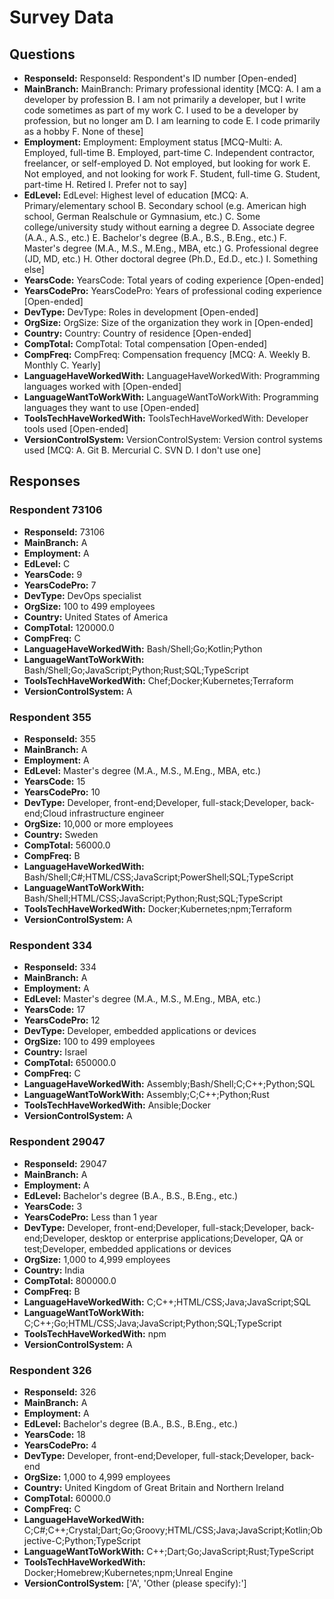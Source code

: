 # Survey Data

## Questions

- **ResponseId:** ResponseId: Respondent's ID number [Open-ended]
- **MainBranch:** MainBranch: Primary professional identity [MCQ: A. I am a developer by profession B. I am not primarily a developer, but I write code sometimes as part of my work C. I used to be a developer by profession, but no longer am D. I am learning to code E. I code primarily as a hobby F. None of these]
- **Employment:** Employment: Employment status [MCQ-Multi: A. Employed, full-time B. Employed, part-time C. Independent contractor, freelancer, or self-employed D. Not employed, but looking for work E. Not employed, and not looking for work F. Student, full-time G. Student, part-time H. Retired I. Prefer not to say]
- **EdLevel:** EdLevel: Highest level of education [MCQ: A. Primary/elementary school B. Secondary school (e.g. American high school, German Realschule or Gymnasium, etc.) C. Some college/university study without earning a degree D. Associate degree (A.A., A.S., etc.) E. Bachelor's degree (B.A., B.S., B.Eng., etc.) F. Master's degree (M.A., M.S., M.Eng., MBA, etc.) G. Professional degree (JD, MD, etc.) H. Other doctoral degree (Ph.D., Ed.D., etc.) I. Something else]
- **YearsCode:** YearsCode: Total years of coding experience [Open-ended]
- **YearsCodePro:** YearsCodePro: Years of professional coding experience [Open-ended]
- **DevType:** DevType: Roles in development [Open-ended]
- **OrgSize:** OrgSize: Size of the organization they work in [Open-ended]
- **Country:** Country: Country of residence [Open-ended]
- **CompTotal:** CompTotal: Total compensation [Open-ended]
- **CompFreq:** CompFreq: Compensation frequency [MCQ: A. Weekly B. Monthly C. Yearly]
- **LanguageHaveWorkedWith:** LanguageHaveWorkedWith: Programming languages worked with [Open-ended]
- **LanguageWantToWorkWith:** LanguageWantToWorkWith: Programming languages they want to use [Open-ended]
- **ToolsTechHaveWorkedWith:** ToolsTechHaveWorkedWith: Developer tools used [Open-ended]
- **VersionControlSystem:** VersionControlSystem: Version control systems used [MCQ: A. Git B. Mercurial C. SVN D. I don't use one]

## Responses

### Respondent 73106

- **ResponseId:** 73106
- **MainBranch:** A
- **Employment:** A
- **EdLevel:** C
- **YearsCode:** 9
- **YearsCodePro:** 7
- **DevType:** DevOps specialist
- **OrgSize:** 100 to 499 employees
- **Country:** United States of America
- **CompTotal:** 120000.0
- **CompFreq:** C
- **LanguageHaveWorkedWith:** Bash/Shell;Go;Kotlin;Python
- **LanguageWantToWorkWith:** Bash/Shell;Go;JavaScript;Python;Rust;SQL;TypeScript
- **ToolsTechHaveWorkedWith:** Chef;Docker;Kubernetes;Terraform
- **VersionControlSystem:** A

### Respondent 355

- **ResponseId:** 355
- **MainBranch:** A
- **Employment:** A
- **EdLevel:** Master's degree (M.A., M.S., M.Eng., MBA, etc.)
- **YearsCode:** 15
- **YearsCodePro:** 10
- **DevType:** Developer, front-end;Developer, full-stack;Developer, back-end;Cloud infrastructure engineer
- **OrgSize:** 10,000 or more employees
- **Country:** Sweden
- **CompTotal:** 56000.0
- **CompFreq:** B
- **LanguageHaveWorkedWith:** Bash/Shell;C#;HTML/CSS;JavaScript;PowerShell;SQL;TypeScript
- **LanguageWantToWorkWith:** Bash/Shell;HTML/CSS;JavaScript;Python;Rust;SQL;TypeScript
- **ToolsTechHaveWorkedWith:** Docker;Kubernetes;npm;Terraform
- **VersionControlSystem:** A

### Respondent 334

- **ResponseId:** 334
- **MainBranch:** A
- **Employment:** A
- **EdLevel:** Master's degree (M.A., M.S., M.Eng., MBA, etc.)
- **YearsCode:** 17
- **YearsCodePro:** 12
- **DevType:** Developer, embedded applications or devices
- **OrgSize:** 100 to 499 employees
- **Country:** Israel
- **CompTotal:** 650000.0
- **CompFreq:** C
- **LanguageHaveWorkedWith:** Assembly;Bash/Shell;C;C++;Python;SQL
- **LanguageWantToWorkWith:** Assembly;C;C++;Python;Rust
- **ToolsTechHaveWorkedWith:** Ansible;Docker
- **VersionControlSystem:** A

### Respondent 29047

- **ResponseId:** 29047
- **MainBranch:** A
- **Employment:** A
- **EdLevel:** Bachelor's degree (B.A., B.S., B.Eng., etc.)
- **YearsCode:** 3
- **YearsCodePro:** Less than 1 year
- **DevType:** Developer, front-end;Developer, full-stack;Developer, back-end;Developer, desktop or enterprise applications;Developer, QA or test;Developer, embedded applications or devices
- **OrgSize:** 1,000 to 4,999 employees
- **Country:** India
- **CompTotal:** 800000.0
- **CompFreq:** B
- **LanguageHaveWorkedWith:** C;C++;HTML/CSS;Java;JavaScript;SQL
- **LanguageWantToWorkWith:** C;C++;Go;HTML/CSS;Java;JavaScript;Python;SQL;TypeScript
- **ToolsTechHaveWorkedWith:** npm
- **VersionControlSystem:** A

### Respondent 326

- **ResponseId:** 326
- **MainBranch:** A
- **Employment:** A
- **EdLevel:** Bachelor's degree (B.A., B.S., B.Eng., etc.)
- **YearsCode:** 18
- **YearsCodePro:** 4
- **DevType:** Developer, front-end;Developer, full-stack;Developer, back-end
- **OrgSize:** 1,000 to 4,999 employees
- **Country:** United Kingdom of Great Britain and Northern Ireland
- **CompTotal:** 60000.0
- **CompFreq:** C
- **LanguageHaveWorkedWith:** C;C#;C++;Crystal;Dart;Go;Groovy;HTML/CSS;Java;JavaScript;Kotlin;Objective-C;Python;TypeScript
- **LanguageWantToWorkWith:** C++;Dart;Go;JavaScript;Rust;TypeScript
- **ToolsTechHaveWorkedWith:** Docker;Homebrew;Kubernetes;npm;Unreal Engine
- **VersionControlSystem:** ['A', 'Other (please specify):']

